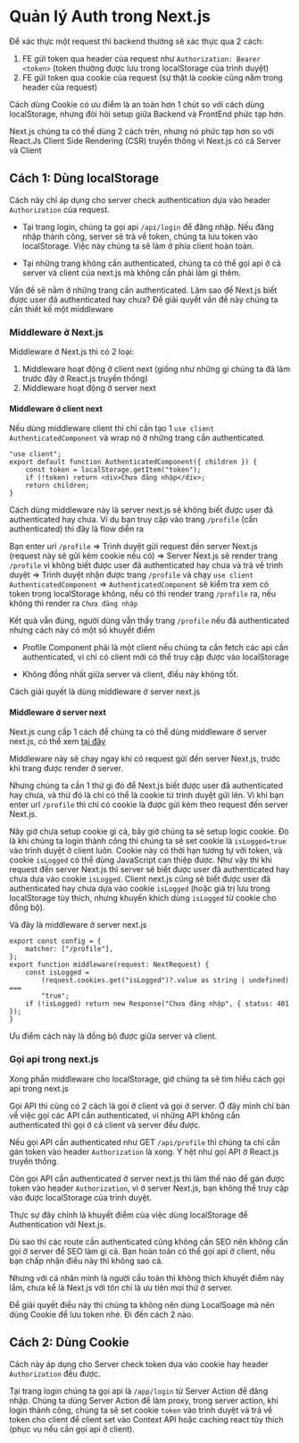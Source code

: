 # Quản lý Auth trong Next.js

Để xác thực một request thì backend thường sẽ xác thực qua 2 cách:

1. FE gửi token qua header của request như `Authorization: Bearer <token>` (token thường được lưu trong localStorage của trình duyệt)
2. FE gửi token qua cookie của request (sự thật là cookie cũng nằm trong header của request)

Cách dùng Cookie có ưu điểm là an toàn hơn 1 chút so với cách dùng localStorage, nhưng đòi hỏi setup giữa Backend và FrontEnd phức tạp hơn.

Next.js chúng ta có thể dùng 2 cách trên, nhưng nó phức tạp hơn so với React.Js Client Side Rendering (CSR) truyền thống vì Next.js có cả Server và Client

## Cách 1: Dùng localStorage

Cách này chỉ áp dụng cho server check authentication dựa vào header `Authorization` của request.

-   Tại trang login, chúng ta gọi api `/api/login` để đăng nhập. Nếu đăng nhập thành công, server sẽ trả về token, chúng ta lưu token vào localStorage. Việc này chúng ta sẽ làm ở phía client hoàn toàn.

-   Tại những trang không cần authenticated, chúng ta có thể gọi api ở cả server và client của next.js mà không cần phải làm gì thêm.

Vấn đề sẽ nằm ở những trang cần authenticated. Làm sao để Next.js biết được user đã authenticated hay chưa? Để giải quyết vấn đề này chúng ta cần thiết kế một middleware

### Middleware ở Next.js

Middleware ở Next.js thì có 2 loại:

1. Middleware hoạt động ở client next (giống như những gì chúng ta đã làm trước đây ở React.js truyền thống)
2. Middleware hoạt động ở server next

#### Middleware ở client next

Nếu dùng middleware client thì chỉ cần tạo 1 `use client` `AuthenticatedComponent` và wrap nó ở những trang cần authenticated.

```tsx
"use client";
export default function AuthenticatedComponent({ children }) {
    const token = localStorage.getItem("token");
    if (!token) return <div>Chưa đăng nhập</div>;
    return children;
}
```

Cách dùng middleware này là server next.js sẽ không biết được user đã authenticated hay chưa. Ví dụ bạn truy cập vào trang `/profile` (cần authenticated) thì đây là flow diễn ra

Bạn enter url `/profile`
=> Trình duyệt gửi request đến server Next.js (request này sẽ gửi kèm cookie nếu có)
=> Server Next.js sẽ render trang `/profile` vì không biết được user đã authenticated hay chưa và trả về trình duyệt
=> Trình duyệt nhận được trang `/profile` và chạy `use client` `AuthenticatedComponent`
=> `AuthenticatedComponent` sẽ kiểm tra xem có token trong localStorage không, nếu có thì render trang `/profile` ra, nếu không thì render ra `Chưa đăng nhập`

Kết quả vẫn đúng, người dùng vẫn thấy trang `/profile` nếu đã authenticated nhưng cách này có một số khuyết điểm

-   Profile Component phải là một client nếu chúng ta cần fetch các api cần authenticated, vì chỉ có client mới có thể truy cập được vào localStorage

-   Không đồng nhất giữa server và client, điều này không tốt.

Cách giải quyết là dùng middleware ở server next.js

#### Middleware ở server next

Next.js cung cấp 1 cách để chúng ta có thể dùng middleware ở server next.js, có thể xem [tại đây](https://nextjs.org/docs/app/building-your-application/routing/middleware)

Middleware này sẽ chạy ngay khi có request gửi đến server Next.js, trước khi trang được render ở server.

Nhưng chúng ta cần 1 thứ gì đó để Next.js biết được user đã authenticated hay chưa, và thứ đó là chỉ có thể là cookie từ trình duyệt gửi lên. Vì khi bạn enter url `/profile` thì chỉ có cookie là được gửi kèm theo request đến server Next.js.

Nãy giờ chưa setup cookie gì cả, bây giờ chúng ta sẽ setup logic cookie. Đó là khi chúng ta login thành công thì chúng ta sẽ set cookie là `isLogged=true` vào trình duyệt ở client luôn. Cookie này có thời hạn tương tự với token, và cookie `isLogged` có thể dùng JavaScript can thiệp được. Như vậy thì khi request đến server Next.js thì server sẽ biết được user đã authenticated hay chưa dựa vào cookie `isLogged`. Client next.js cũng sẽ biết được user đã authenticated hay chưa dựa vào cookie `isLogged` (hoặc giá trị lưu trong localStorage tùy thích, nhưng khuyến khích dùng `isLogged` từ cookie cho đồng bộ).

Và đây là middleware ở server next.js

```tsx
export const config = {
    matcher: ["/profile"],
};
export function middleware(request: NextRequest) {
    const isLogged =
        (request.cookies.get("isLogged")?.value as string | undefined) ===
        "true";
    if (!isLogged) return new Response("Chưa đăng nhập", { status: 401 });
}
```

Ưu điểm cách này là đồng bộ được giữa server và client.

### Gọi api trong next.js

Xong phần middleware cho localStorage, giờ chúng ta sẽ tìm hiểu cách gọi api trong next.js

Gọi API thì cũng có 2 cách là gọi ở client và gọi ở server. Ở đây mình chỉ bàn về việc gọi các API cần authenticated, vì những API không cần authenticated thì gọi ở cả client và server đều được.

Nếu gọi API cần authenticated như GET `/api/profile` thì chúng ta chỉ cần gán token vào header `Authorization` là xong. Y hệt như gọi API ở React.js truyền thống.

Còn gọi API cần authenticated ở server next.js thì làm thế nào để gán được token vào header `Authorization`, vì ở server Next.js, bạn không thể truy cập vào được localStorage của trình duyệt.

Thực sự đây chính là khuyết điểm của việc dùng localStorage để Authentication với Next.js.

Dù sao thì các route cần authenticated cũng không cần SEO nên không cần gọi ở server để SEO làm gì cả. Bạn hoàn toàn có thể gọi api ở client, nếu bạn chấp nhận điều này thì không sao cả.

Nhưng với cá nhân mình là người cầu toàn thì không thích khuyết điểm này lắm, chưa kể là Next.js với tôn chỉ là ưu tiên mọi thứ ở server.

Để giải quyết điều này thì chúng ta không nên dùng LocalSoage mà nên dùng Cookie để lưu token nhé. Đi đến cách 2 nào.

## Cách 2: Dùng Cookie

Cách này áp dụng cho Server check token dựa vào cookie hay header `Authorization` đều được.

Tại trang login chúng ta gọi api là `/app/login` từ Server Action để đăng nhập. Chúng ta dùng Server Action để làm proxy, trong server action, khi login thành công, chúng ta sẽ set cookie `token` vào trình duyệt và trả về token cho client để client set vào Context API hoặc caching react tùy thích (phục vụ nếu cần gọi api ở client).
